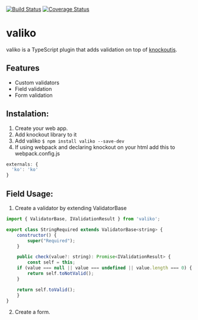 [![Build Status](https://travis-ci.org/rogithub/valiko.svg?branch=master)](https://travis-ci.org/rogithub/valiko)
[![Coverage Status](https://coveralls.io/repos/github/rogithub/valiko/badge.svg?branch=master)](https://coveralls.io/github/rogithub/valiko?branch=master)

# valiko

valiko is a TypeScript plugin that adds validation on top of [knockoutjs](http://knockoutjs.com/).

## Features

  - Custom validators
  - Field validation
  - Form validation


## Instalation:
  1. Create your web app.
  2. Add knockout library to it
  3. Add valiko `$ npm install valiko --save-dev`
  4. If using webpack and declaring knockout on your html
     add this to webpack.config.js

```javascript
externals: {
  'ko': 'ko'
}
```

## Field Usage:

  1. Create a validator by extending ValidatorBase

```javascript
import { ValidatorBase, IValidationResult } from 'valiko';

export class StringRequired extends ValidatorBase<string> {
    constructor() {
        super("Required");
    }

    public check(value?: string): Promise<IValidationResult> {
        const self = this;
	if (value === null || value === undefined || value.length === 0) {
	    return self.toNotValid();
	}

	return self.toValid();
    }
}
```

  2. Create a form.

